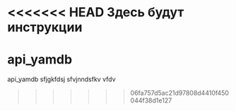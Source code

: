 <<<<<<< HEAD
Здесь будут инструкции
=======
# api_yamdb
api_yamdb
sfjgkfdsj
sfvjnndsfkv
vfdv
>>>>>>> 06fa757d5ac21d97808d4410f450044f38d1e127
